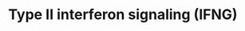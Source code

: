 ---
annotations:
- id: PW:0000896
  parent: signaling pathway
  type: Pathway Ontology
  value: type II interferon signaling pathway
authors:
- MaintBot
- Ddigles
- Mkutmon
description: Adapted from Raza et al. (2008). This pathway is initiated by IFNG binding
  to its receptor and a subsequent phosphorylation cascade involving a number of the
  JAK and STAT family of proteins. Several transcriptionally active complexes are
  formed (STAT1 homodimer, ISGF3 complex, STAT1:STAT1:IRF9 complex) and the pathway
  culminates with the transcriptional activation of target genes. [1]
last-edited: 2016-07-13
organisms:
- Rattus norvegicus
redirect_from:
- /index.php/Pathway:WP1289
- /instance/WP1289
- /instance/WP1289_rr86846
revision: r86846
schema-jsonld:
- '@context': https://schema.org/
  '@id': https://wikipathways.github.io/pathways/WP1289.html
  '@type': Dataset
  creator:
    '@type': Organization
    name: WikiPathways
  description: Adapted from Raza et al. (2008). This pathway is initiated by IFNG
    binding to its receptor and a subsequent phosphorylation cascade involving a number
    of the JAK and STAT family of proteins. Several transcriptionally active complexes
    are formed (STAT1 homodimer, ISGF3 complex, STAT1:STAT1:IRF9 complex) and the
    pathway culminates with the transcriptional activation of target genes. [1]
  keywords:
  - Ciita
  - Cxcl10
  - Cxcl9
  - Cybb
  - Eif2ak2
  - G1p2
  - Gbp1
  - HIST2H4
  - Icam1
  - Ifit2
  - Ifnb1
  - Ifng
  - Ifngr1
  - Ifngr2
  - Il1b
  - Irf1
  - Irf2
  - Irf4
  - Irf8
  - Irf9
  - Jak1
  - Jak2
  - Nos2
  - Oas1a
  - Prkcd
  - Psmb9
  - Ptpn11
  - Reg1a
  - Sfpi1
  - Socs1
  - Socs3
  - Stat1
  - Stat2
  - Tap1
  license: CC0
  name: Type II interferon signaling (IFNG)
seo: CreativeWork
title: Type II interferon signaling (IFNG)
wpid: WP1289
---